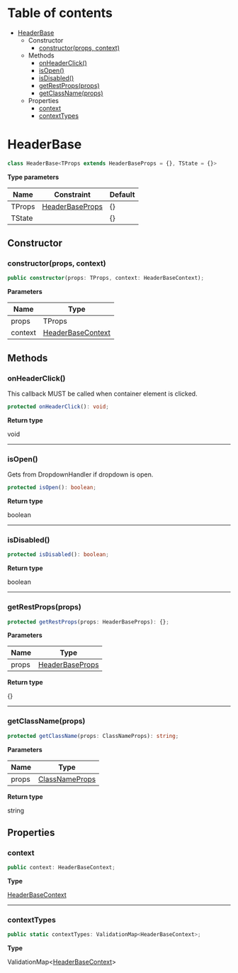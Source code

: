 # Table of contents

* [HeaderBase][ClassDeclaration-1]
    * Constructor
        * [constructor(props, context)][Constructor-1]
    * Methods
        * [onHeaderClick()][MethodDeclaration-14]
        * [isOpen()][MethodDeclaration-15]
        * [isDisabled()][MethodDeclaration-16]
        * [getRestProps(props)][MethodDeclaration-17]
        * [getClassName(props)][MethodDeclaration-18]
    * Properties
        * [context][PropertyDeclaration-3]
        * [contextTypes][PropertyDeclaration-4]

# HeaderBase

```typescript
class HeaderBase<TProps extends HeaderBaseProps = {}, TState = {}>
```

**Type parameters**

| Name   | Constraint                                | Default |
| ------ | ----------------------------------------- | ------- |
| TProps | [HeaderBaseProps][InterfaceDeclaration-4] | {}      |
| TState |                                           | {}      |
## Constructor

### constructor(props, context)

```typescript
public constructor(props: TProps, context: HeaderBaseContext);
```

**Parameters**

| Name    | Type                                        |
| ------- | ------------------------------------------- |
| props   | TProps                                      |
| context | [HeaderBaseContext][InterfaceDeclaration-5] |

## Methods

### onHeaderClick()

This callback MUST be called when container element is clicked.

```typescript
protected onHeaderClick(): void;
```

**Return type**

void

----------

### isOpen()

Gets from DropdownHandler if dropdown is open.

```typescript
protected isOpen(): boolean;
```

**Return type**

boolean

----------

### isDisabled()

```typescript
protected isDisabled(): boolean;
```

**Return type**

boolean

----------

### getRestProps(props)

```typescript
protected getRestProps(props: HeaderBaseProps): {};
```

**Parameters**

| Name  | Type                                      |
| ----- | ----------------------------------------- |
| props | [HeaderBaseProps][InterfaceDeclaration-4] |

**Return type**

{}

----------

### getClassName(props)

```typescript
protected getClassName(props: ClassNameProps): string;
```

**Parameters**

| Name  | Type                                     |
| ----- | ---------------------------------------- |
| props | [ClassNameProps][InterfaceDeclaration-1] |

**Return type**

string

## Properties

### context

```typescript
public context: HeaderBaseContext;
```

**Type**

[HeaderBaseContext][InterfaceDeclaration-5]

----------

### contextTypes

```typescript
public static contextTypes: ValidationMap<HeaderBaseContext>;
```

**Type**

ValidationMap<[HeaderBaseContext][InterfaceDeclaration-5]>

[ClassDeclaration-1]: headerbase.md#headerbase
[InterfaceDeclaration-4]: ../index.md#headerbaseprops
[Constructor-1]: headerbase.md#constructorprops-context
[InterfaceDeclaration-5]: ../index.md#headerbasecontext
[MethodDeclaration-14]: headerbase.md#onheaderclick
[MethodDeclaration-15]: headerbase.md#isopen
[MethodDeclaration-16]: headerbase.md#isdisabled
[MethodDeclaration-17]: headerbase.md#getrestpropsprops
[InterfaceDeclaration-4]: ../index.md#headerbaseprops
[MethodDeclaration-18]: headerbase.md#getclassnameprops
[InterfaceDeclaration-1]: ../index.md#classnameprops
[PropertyDeclaration-3]: headerbase.md#context
[InterfaceDeclaration-5]: ../index.md#headerbasecontext
[PropertyDeclaration-4]: headerbase.md#contexttypes
[InterfaceDeclaration-5]: ../index.md#headerbasecontext